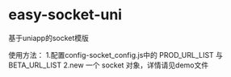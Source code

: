 # easy-socket-uni
基于uniapp的socket模版

使用方法：
1.配置config-socket_config.js中的 PROD_URL_LIST 与 BETA_URL_LIST
2.new 一个 socket 对象，详情请见demo文件
